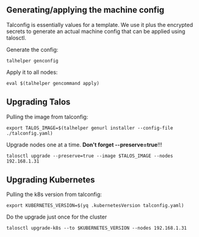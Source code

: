 ## Generating/applying the machine config

Talconfig is essentially values for a template. We use it plus the encrypted secrets to
generate an actual machine config that can be applied using talosctl.

Generate the config:

    talhelper genconfig

Apply it to all nodes:

    eval $(talhelper gencommand apply)

## Upgrading Talos

Pulling the image from talconfig:

    export TALOS_IMAGE=$(talhelper genurl installer --config-file ./talconfig.yaml)

Upgrade nodes one at a time. **Don't forget --preserve=true**!!!

    talosctl upgrade --preserve=true --image $TALOS_IMAGE --nodes 192.168.1.31

## Upgrading Kubernetes

Pulling the k8s version from talconfig:

    export KUBERNETES_VERSION=$(yq .kubernetesVersion talconfig.yaml)

Do the upgrade just once for the cluster

    talosctl upgrade-k8s --to $KUBERNETES_VERSION --nodes 192.168.1.31
